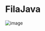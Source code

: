 # FilaJava

![image](https://user-images.githubusercontent.com/73294128/236963616-579f80a2-943e-43de-816f-569215e4abb7.png)
